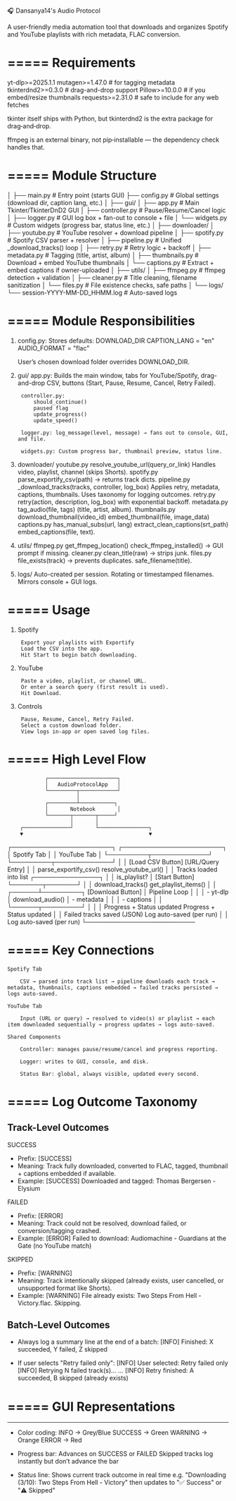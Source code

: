 🎧 Dansanya14's Audio Protocol

A user-friendly media automation tool that downloads and organizes Spotify and YouTube playlists with rich metadata, FLAC conversion.

=====
 Requirements
=====

yt-dlp>=2025.1.1
mutagen>=1.47.0        # for tagging metadata
tkinterdnd2>=0.3.0     # drag-and-drop support
Pillow>=10.0.0         # if you embed/resize thumbnails
requests>=2.31.0       # safe to include for any web fetches


tkinter itself ships with Python, but tkinterdnd2 is the extra package for drag‑and‑drop.

ffmpeg is an external binary, not pip‑installable — the dependency check handles that.

=====
 Module Structure
=====

│
├── main.py                # Entry point (starts GUI)
├── config.py              # Global settings (download dir, caption lang, etc.)
│
├── gui/
│   ├── app.py             # Main Tkinter/TkinterDnD2 GUI
│   ├── controller.py      # Pause/Resume/Cancel logic
│   ├── logger.py          # GUI log box + fan-out to console + file
│   └── widgets.py         # Custom widgets (progress bar, status line, etc.)
│
├── downloader/
│   ├── youtube.py         # YouTube resolver + download pipeline
│   ├── spotify.py         # Spotify CSV parser + resolver
│   ├── pipeline.py        # Unified _download_tracks() loop
│   ├── retry.py           # Retry logic + backoff
│   ├── metadata.py        # Tagging (title, artist, album)
│   ├── thumbnails.py      # Download + embed YouTube thumbnails
│   └── captions.py        # Extract + embed captions if owner-uploaded
│
├── utils/
│   ├── ffmpeg.py          # ffmpeg detection + validation
│   ├── cleaner.py         # Title cleaning, filename sanitization
│   └── files.py           # File existence checks, safe paths
│
└── logs/
    └── session-YYYY-MM-DD_HHMM.log   # Auto-saved logs

=====
 Module Responsibilities
=====


1. config.py: Stores defaults:
	DOWNLOAD_DIR
	CAPTION_LANG = "en"
	AUDIO_FORMAT = "flac"

	User’s chosen download folder overrides DOWNLOAD_DIR.

2. gui/
		app.py:	Builds the main window, tabs for YouTube/Spotify, drag-and-drop CSV, buttons (Start, Pause, Resume, Cancel, Retry Failed).
		
		controller.py: 
			should_continue()
			paused flag
			update_progress()
			update_speed()
		
		logger.py: log_message(level, message) → fans out to console, GUI, and file.
		
		widgets.py: Custom progress bar, thumbnail preview, status line.
	
3. downloader/
		youtube.py
			resolve_youtube_url(query_or_link)
			Handles video, playlist, channel (skips Shorts).
		spotify.py
			parse_exportify_csv(path) → returns track dicts.
		pipeline.py
			_download_tracks(tracks, controller, log_box)
			Applies retry, metadata, captions, thumbnails.
			Uses taxonomy for logging outcomes.
		retry.py
			retry(action, description, log_box) with exponential backoff.
		metadata.py
			tag_audio(file, tags) (title, artist, album).
		thumbnails.py
			download_thumbnail(video_id)
			embed_thumbnail(file, image_data)
		captions.py
			has_manual_subs(url, lang)
			extract_clean_captions(srt_path)
			embed_captions(file, text).

4. utils/
		ffmpeg.py
			get_ffmpeg_location()
			check_ffmpeg_installed() → GUI prompt if missing.
		cleaner.py
			clean_title(raw) → strips junk.
		files.py
			file_exists(track) → prevents duplicates.
			safe_filename(title).

5. logs/
    Auto-created per session.
    Rotating or timestamped filenames.
    Mirrors console + GUI logs.


=====
 Usage  
=====
	
1. Spotify

		Export your playlists with Exportify
		Load the CSV into the app.
		Hit Start to begin batch downloading.

2. YouTube

		Paste a video, playlist, or channel URL.
		Or enter a search query (first result is used).
		Hit Download.

3. Controls

		Pause, Resume, Cancel, Retry Failed.
        Select a custom download folder.
        View logs in‑app or open saved log files.
		
=====
	High Level Flow
=====
	
                ┌──────────────────────┐
                │   AudioProtocolApp   │
                └─────────┬────────────┘
                          │
                ┌─────────┴───────────┐
                │       Notebook       │
                └───────┬───────┬─────┘
                        │       │
        ┌───────────────┘       └────────────────┐
        ▼                                        ▼
┌───────────────────────┐              ┌───────────────────────┐
│     Spotify Tab       │              │     YouTube Tab       │
└─────────┬─────────────┘              └─────────┬─────────────┘
          │                                      │
   [Load CSV Button]                       [URL/Query Entry]
          │                                      │
   parse_exportify_csv()                  resolve_youtube_url()
          │                                      │
   Tracks loaded into list                ┌───────────────┐
          │                              │ is_playlist?   │
   [Start Button]                         └───────┬───────┘
          │                                      │
   download_tracks()                      get_playlist_items()
          │                                      │
   ┌──────┴─────────┐                          [Download Button]
   │ Pipeline Loop  │                                │
   │  - yt-dlp      │                        download_audio()
   │  - metadata    │                                │
   │  - captions    │                                │
   └──────┬─────────┘                                │
          │                                          │
   Progress + Status updated                 Progress + Status updated
          │                                          │
   Failed tracks saved (JSON)                Log auto-saved (per run)
          │                                          │
   Log auto-saved (per run)                  └─────────────────────────


=====
 Key Connections
=====


    Spotify Tab

        CSV → parsed into track list → pipeline downloads each track → metadata, thumbnails, captions embedded → failed tracks persisted → logs auto‑saved.

    YouTube Tab

        Input (URL or query) → resolved to video(s) or playlist → each item downloaded sequentially → progress updates → logs auto‑saved.

    Shared Components

        Controller: manages pause/resume/cancel and progress reporting.

        Logger: writes to GUI, console, and disk.

        Status Bar: global, always visible, updated every second.

=====
 Log Outcome Taxonomy
=====

Track-Level Outcomes
--------------------
SUCCESS
  - Prefix: [SUCCESS]
  - Meaning: Track fully downloaded, converted to FLAC, tagged, thumbnail + captions embedded if available.
  - Example: [SUCCESS] Downloaded and tagged: Thomas Bergersen - Elysium

FAILED
  - Prefix: [ERROR]
  - Meaning: Track could not be resolved, download failed, or conversion/tagging crashed.
  - Example: [ERROR] Failed to download: Audiomachine - Guardians at the Gate (no YouTube match)

SKIPPED
  - Prefix: [WARNING]
  - Meaning: Track intentionally skipped (already exists, user cancelled, or unsupported format like Shorts).
  - Example: [WARNING] File already exists: Two Steps From Hell - Victory.flac. Skipping.


Batch-Level Outcomes
--------------------
- Always log a summary line at the end of a batch:
  [INFO] Finished: X succeeded, Y failed, Z skipped

- If user selects "Retry failed only":
  [INFO] User selected: Retry failed only
  [INFO] Retrying N failed track(s)...
  ...
  [INFO] Retry finished: A succeeded, B skipped (already exists)


=====
 GUI Representations
=====
------------------
- Color coding:
  INFO    → Grey/Blue
  SUCCESS → Green
  WARNING → Orange
  ERROR   → Red

- Progress bar:
  Advances on SUCCESS or FAILED
  Skipped tracks log instantly but don’t advance the bar

- Status line:
  Shows current track outcome in real time
  e.g. "Downloading (3/10): Two Steps From Hell - Victory"
       then updates to "✅ Success" or "⚠️ Skipped"
